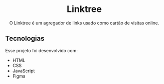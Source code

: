 <h1 align="center">Linktree</h1>

<p align="center">
O Linktree é um agregador de links usado como cartão de visitas online.
</p>

## Tecnologias
Esse projeto foi desenvolvido com:

- HTML
- CSS
- JavaScript
- Figma